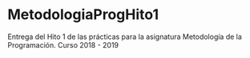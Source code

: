 # MetodologiaProgHito1
Entrega del Hito 1 de las prácticas para la asignatura Metodología de la Programación. Curso 2018 - 2019
